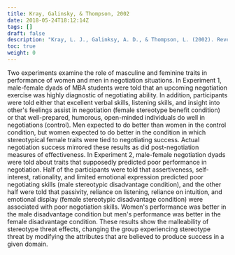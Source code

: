 ```yaml
---
title: Kray, Galinsky, & Thompson, 2002
date: 2018-05-24T18:12:14Z
tags: []
draft: false
description: "Kray, L. J., Galinksy, A. D., & Thompson, L. (2002). Reversing the gender gap in negotiations: An exploration of stereotype regeneration. *Organizational Behavior and Human Decision Processes, 87*, 386-409."
toc: true
weight: 0
---
```


Two experiments examine the role of masculine and feminine traits in performance of women and men in negotiation situations. In Experiment 1, male-female dyads of MBA students were told that an upcoming negotiation exercise was highly diagnostic of negotiating ability. In addition, participants were told either that excellent verbal skills, listening skills, and insight into other's feelings assist in negotiation (female stereotype benefit condition) or that well-prepared, humorous, open-minded individuals do well in negotiations (control). Men expected to do better than women in the control condition, but women expected to do better in the condition in which stereotypical female traits were tied to negotiating success. Actual negotiation success mirrored these results as did post-negotiation measures of effectiveness. In Experiment 2, male-female negotiation dyads were told about traits that supposedly predicted poor performance in negotiation. Half of the participants were told that assertiveness, self-interest, rationality, and limited emotional expression predicted poor negotiating skills (male stereotypic disadvantage condition), and the other half were told that passivity, reliance on listening, reliance on intuition, and emotional display (female stereotypic disadvantage condition) were associated with poor negotiation skills. Women's performance was better in the male disadvantage condition but men's performance was better in the female disadvantage condition. These results show the malleability of stereotype threat effects, changing the group experiencing stereotype threat by modifying the attributes that are believed to produce success in a given domain.
